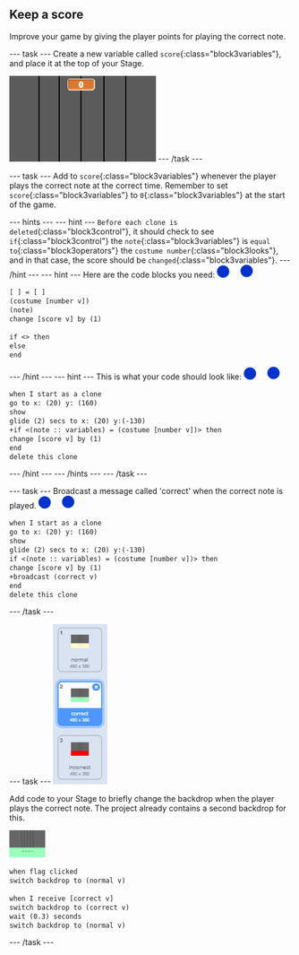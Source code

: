 ## Keep a score

Improve your game by giving the player points for playing the correct note.

\--- task \--- Create a new variable called `score`{:class="block3variables"}, and place it at the top of your Stage.

![Sfida: Altri oggetti](images/add-score.png) \--- /task \---

\--- task \--- Add to `score`{:class="block3variables"} whenever the player plays the correct note at the correct time. Remember to set `score`{:class="block3variables"} to `0`{:class="block3variables"} at the start of the game.

\--- hints \--- \--- hint \--- `Before each clone is deleted`{:class="block3control"}, it should check to see `if`{:class="block3control"} the `note`{:class="block3variables"} is `equal to`{:class="block3operators"} the `costume number`{:class="block3looks"}, and in that case, the score should be `changed`{:class="block3variables"}. \--- /hint \--- \--- hint \--- Here are the code blocks you need: ![note](images/note-sprite.png)

```blocks3
[ ] = [ ]
(costume [number v])
(note)
change [score v] by (1)

if <> then
else
end
```

\--- /hint \--- \--- hint \--- This is what your code should look like: ![note](images/note-sprite.png)

```blocks3
when I start as a clone
go to x: (20) y: (160)
show
glide (2) secs to x: (20) y:(-130)
+if <(note :: variables) = (costume [number v])> then
change [score v] by (1)
end
delete this clone
```

\--- /hint \--- \--- /hints \--- \--- /task \---

\--- task \--- Broadcast a message called 'correct' when the correct note is played. ![note](images/note-sprite.png)

```blocks3
when I start as a clone
go to x: (20) y: (160)
show
glide (2) secs to x: (20) y:(-130)
if <(note :: variables) = (costume [number v])> then
change [score v] by (1)
+broadcast (correct v)
end
delete this clone
```

\--- /task \---

\--- task \--- ![Correct stage background](images/correct-costume.png)

Add code to your Stage to briefly change the backdrop when the player plays the correct note. The project already contains a second backdrop for this.

![stage](images/stage.png)

```blocks3
when flag clicked
switch backdrop to (normal v)

when I receive [correct v]
switch backdrop to (correct v)
wait (0.3) seconds
switch backdrop to (normal v)
```

\--- /task \---